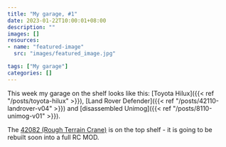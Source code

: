 ```yaml
---
title: "My garage, #1"
date: 2023-01-22T10:00:01+08:00
description: ""
images: []
resources:
- name: "featured-image"
  src: "images/featured_image.jpg"

tags: ["My garage"]
categories: []
---
```


This week my garage on the shelf looks like this: [Toyota Hilux]({{< ref "/posts/toyota-hilux" >}}), [Land Rover Defender]({{< ref "/posts/42110-landrover-v04" >}}) and [disassembled Unimog]({{< ref "/posts/8110-unimog-v01" >}}).

The [42082 (Rough Terrain Crane)](https://rebrickable.com/sets/42082-1/rough-terrain-crane/) is on the top shelf - it is going to be rebuilt soon into a full RC MOD.

